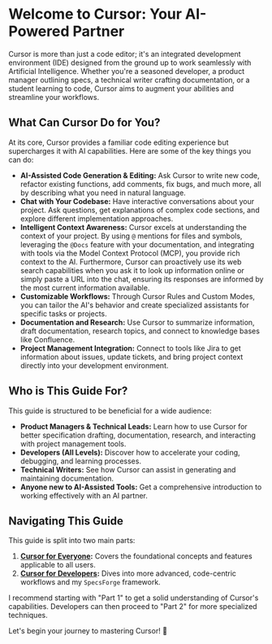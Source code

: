 # Welcome to Cursor: Your AI-Powered Partner

Cursor is more than just a code editor; it's an integrated development environment (IDE) designed from the ground up to work seamlessly with Artificial Intelligence. Whether you're a seasoned developer, a product manager outlining specs, a technical writer crafting documentation, or a student learning to code, Cursor aims to augment your abilities and streamline your workflows.

## What Can Cursor Do for You?

At its core, Cursor provides a familiar code editing experience but supercharges it with AI capabilities. Here are some of the key things you can do:

-   **AI-Assisted Code Generation & Editing:** Ask Cursor to write new code, refactor existing functions, add comments, fix bugs, and much more, all by describing what you need in natural language.
-   **Chat with Your Codebase:** Have interactive conversations about your project. Ask questions, get explanations of complex code sections, and explore different implementation approaches.
-   **Intelligent Context Awareness:** Cursor excels at understanding the context of your project. By using `@` mentions for files and symbols, leveraging the `@Docs` feature with your documentation, and integrating with tools via the Model Context Protocol (MCP), you provide rich context to the AI. Furthermore, Cursor can proactively use its web search capabilities when you ask it to look up information online or simply paste a URL into the chat, ensuring its responses are informed by the most current information available.
-   **Customizable Workflows:** Through Cursor Rules and Custom Modes, you can tailor the AI's behavior and create specialized assistants for specific tasks or projects.
-   **Documentation and Research:** Use Cursor to summarize information, draft documentation, research topics, and connect to knowledge bases like Confluence.
-   **Project Management Integration:** Connect to tools like Jira to get information about issues, update tickets, and bring project context directly into your development environment.

## Who is This Guide For?

This guide is structured to be beneficial for a wide audience:

-   **Product Managers & Technical Leads:** Learn how to use Cursor for better specification drafting, documentation, research, and interacting with project management tools.
-   **Developers (All Levels):** Discover how to accelerate your coding, debugging, and learning processes.
-   **Technical Writers:** See how Cursor can assist in generating and maintaining documentation.
-   **Anyone new to AI-Assisted Tools:** Get a comprehensive introduction to working effectively with an AI partner.

## Navigating This Guide

This guide is split into two main parts:

1.  **[Cursor for Everyone](../README.md#part-1-cursor-for-everyone):** Covers the foundational concepts and features applicable to all users.
2.  **[Cursor for Developers](../README.md#part-2-cursor-for-developers):** Dives into more advanced, code-centric workflows and my `SpecsForge` framework.

I recommend starting with "Part 1" to get a solid understanding of Cursor's capabilities. Developers can then proceed to "Part 2" for more specialized techniques.

Let's begin your journey to mastering Cursor! 🚀